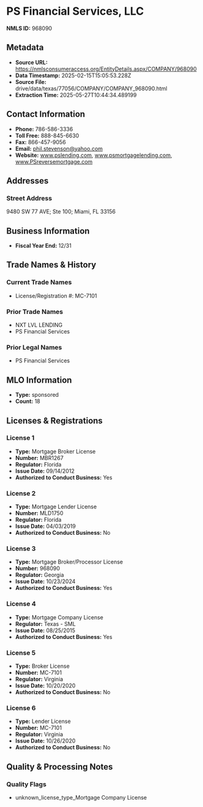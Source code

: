 # PS Financial Services, LLC

**NMLS ID:** 968090

## Metadata
- **Source URL:** https://nmlsconsumeraccess.org/EntityDetails.aspx/COMPANY/968090
- **Data Timestamp:** 2025-02-15T15:05:53.228Z
- **Source File:** drive/data/texas/77056/COMPANY/COMPANY_968090.html
- **Extraction Time:** 2025-05-27T10:44:34.489199

## Contact Information
- **Phone:** 786-586-3336
- **Toll Free:** 888-845-6630
- **Fax:** 866-457-9056
- **Email:** phil.stevenson@yahoo.com
- **Website:** www.pslending.com, www.psmortgagelending.com, www.PSreversemortgage.com

## Addresses
### Street Address
9480 SW 77 AVE; Ste 100; Miami, FL 33156

## Business Information
- **Fiscal Year End:** 12/31

## Trade Names & History
### Current Trade Names
- License/Registration #: MC-7101

### Prior Trade Names
- NXT LVL LENDING
- PS Financial Services

### Prior Legal Names
- PS Financial Services

## MLO Information
- **Type:** sponsored
- **Count:** 18

## Licenses & Registrations

### License 1
- **Type:** Mortgage Broker License
- **Number:** MBR1267
- **Regulator:** Florida
- **Issue Date:** 09/14/2012
- **Authorized to Conduct Business:** Yes

### License 2
- **Type:** Mortgage Lender License
- **Number:** MLD1750
- **Regulator:** Florida
- **Issue Date:** 04/03/2019
- **Authorized to Conduct Business:** No

### License 3
- **Type:** Mortgage Broker/Processor License
- **Number:** 968090
- **Regulator:** Georgia
- **Issue Date:** 10/23/2024
- **Authorized to Conduct Business:** Yes

### License 4
- **Type:** Mortgage Company License
- **Regulator:** Texas - SML
- **Issue Date:** 08/25/2015
- **Authorized to Conduct Business:** Yes

### License 5
- **Type:** Broker License
- **Number:** MC-7101
- **Regulator:** Virginia
- **Issue Date:** 10/20/2020
- **Authorized to Conduct Business:** No

### License 6
- **Type:** Lender License
- **Number:** MC-7101
- **Regulator:** Virginia
- **Issue Date:** 10/26/2020
- **Authorized to Conduct Business:** No

## Quality & Processing Notes
### Quality Flags
- unknown_license_type_Mortgage Company License
